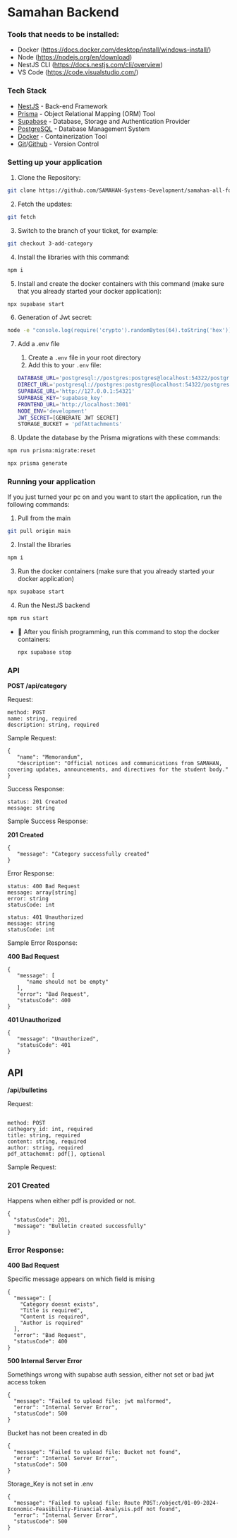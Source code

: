 # **Samahan Backend**

### Tools that needs to be installed:

- Docker (https://docs.docker.com/desktop/install/windows-install/)
- Node (https://nodejs.org/en/download)
- NestJS CLI (https://docs.nestjs.com/cli/overview)
- VS Code (https://code.visualstudio.com/)

### Tech Stack

- [NestJS](https://nestjs.com/) - Back-end Framework
- [Prisma](https://www.prisma.io/) - Object Relational Mapping (ORM) Tool
- [Supabase](https://supabase.com/docs) - Database, Storage and Authentication Provider
- [PostgreSQL](https://www.postgresql.org/) - Database Management System
- [Docker](https://www.docker.com/) - Containerization Tool
- [Git](https://git-scm.com/)/[Github](https://github.com/) - Version Control

### Setting up your application

1. Clone the Repository:

```bash
git clone https://github.com/SAMAHAN-Systems-Development/samahan-all-for-more-backend.git
```

2. Fetch the updates:

```bash
git fetch
```

3. Switch to the branch of your ticket, for example:

```bash
git checkout 3-add-category
```

4. Install the libraries with this command:

```bash
npm i
```

5. Install and create the docker containers with this command (make sure that you already started your docker application):

```bash
npx supabase start
```

6. Generation of Jwt secret:

```bash
node -e "console.log(require('crypto').randomBytes(64).toString('hex'))"
```

7. Add a .env file

   1. Create a `.env` file in your root directory
   2. Add this to your `.env` file:

   ```bash
   DATABASE_URL='postgresql://postgres:postgres@localhost:54322/postgres?schema=public'
   DIRECT_URL='postgresql://postgres:postgres@localhost:54322/postgres?schema=public'
   SUPABASE_URL='http://127.0.0.1:54321'
   SUPABASE_KEY='supabase_key'
   FRONTEND_URL='http://localhost:3001'
   NODE_ENV='development'
   JWT_SECRET=[GENERATE JWT SECRET]
   STORAGE_BUCKET = 'pdfAttachments'
   ```

8. Update the database by the Prisma migrations with these commands:

```bash
npm run prisma:migrate:reset
```

```bash
npx prisma generate
```

### Running your application

If you just turned your pc on and you want to start the application, run the following commands:

1. Pull from the main

```bash
git pull origin main
```

2. Install the libraries

```bash
npm i
```

3. Run the docker containers (make sure that you already started your docker application)

```bash
npx supabase start
```

4. Run the NestJS backend

```bash
npm run start
```

- 📌 After you finish programming, run this command to stop the docker containers:

  ```bash
  npx supabase stop
  ```

### API

**POST /api/category**

Request:

```
method: POST
name: string, required
description: string, required
```

Sample Request:

```
{
   "name": "Memorandum",
   "description": "Official notices and communications from SAMAHAN, covering updates, announcements, and directives for the student body."
}
```

Success Response:

```
status: 201 Created
message: string
```

Sample Success Response:

**201 Created**

```
{
   "message": "Category successfully created"
}
```

Error Response:

```
status: 400 Bad Request
message: array[string]
error: string
statusCode: int
```

```
status: 401 Unauthorized
message: string
statusCode: int
```

Sample Error Response:

**400 Bad Request**

```
{
   "message": [
      "name should not be empty"
   ],
   "error": "Bad Request",
   "statusCode": 400
}
```

**401 Unauthorized**

```
{
   "message": "Unauthorized",
   "statusCode": 401
}
```

## API

**/api/bulletins**

Request:

```

method: POST
cathegory_id: int, required
title: string, required
content: string, required
author: string, required
pdf_attachemnt: pdf[], optional
```

Sample Request:

### 201 Created

Happens when either pdf is provided or not.
```
{
  "statusCode": 201,
  "message": "Bulletin created successfully"
}
```

### Error Response:

**400 Bad Request**

Specific message appears on which field is mising

```
{
  "message": [
    "Category doesnt exists",
    "Title is required",
    "Content is required",
    "Author is required"
  ],
  "error": "Bad Request",
  "statusCode": 400
}
```

**500 Internal Server Error**

Somethings wrong with supabse auth session, either not set or bad jwt access token
```
{
  "message": "Failed to upload file: jwt malformed",
  "error": "Internal Server Error",
  "statusCode": 500
}
```

Bucket has not been created in db

```
{
  "message": "Failed to upload file: Bucket not found",
  "error": "Internal Server Error",
  "statusCode": 500
}
```

Storage_Key is not set in .env
```
{
  "message": "Failed to upload file: Route POST:/object/01-09-2024-Economic-Feasibility-Financial-Analysis.pdf not found",
  "error": "Internal Server Error",
  "statusCode": 500
}
```